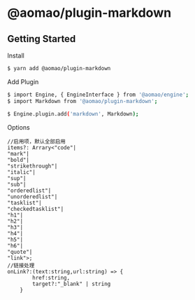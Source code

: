 # @aomao/plugin-markdown

## Getting Started

Install

```bash
$ yarn add @aomao/plugin-markdown
```

Add Plugin

```bash
$ import Engine, { EngineInterface } from '@aomao/engine';
$ import Markdown from '@aomao/plugin-markdown';

$ Engine.plugin.add('markdown', Markdown);
```

Options

```
//启用项，默认全部启用
items?: Arrary<"code"|
"mark"|
"bold"|
"strikethrough"|
"italic"|
"sup"|
"sub"|
"orderedlist"|
"unorderedlist"|
"tasklist"|
"checkedtasklist"|
"h1"|
"h2"|
"h3"|
"h4"|
"h5"|
"h6"|
"quote"|
"link">;
//链接处理
onLink?:(text:string,url:string) => {
        href:string,
        target?:"_blank" | string
    }
```
